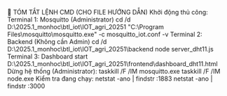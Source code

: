 🎯 TÓM TẮT LỆNH CMD (CHO FILE HƯỚNG DẪN)
Khởi động thủ công:
Terminal 1: Mosquitto (Administrator)
cd /d D:\2025.1_monhoc\btl_iot\IOT_agri_20251
"C:\Program Files\mosquitto\mosquitto.exe" -c mosquitto_iot.conf -v
Terminal 2: Backend (Không cần Admin)
cd /d D:\2025.1_monhoc\btl_iot\IOT_agri_20251\backend
node server_dht11.js
Terminal 3: Dashboard
start D:\2025.1_monhoc\btl_iot\IOT_agri_20251\frontend\dashboard_dht11.html
Dừng hệ thống (Administrator):
taskkill /F /IM mosquitto.exe
taskkill /F /IM node.exe
Kiểm tra đang chạy:
netstat -ano | findstr :1883
netstat -ano | findstr :3000